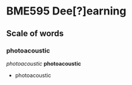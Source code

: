 # BME595 Dee[?]earning
## Scale of words
### photoacoustic 
*photoacoustic* **photoacoustic**  
- photoacoustic
